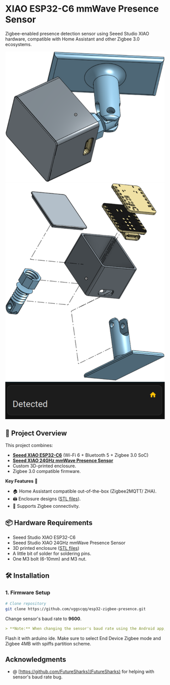 # XIAO ESP32-C6 mmWave Presence Sensor

Zigbee-enabled presence detection sensor using Seeed Studio XIAO hardware, compatible with Home Assistant and other Zigbee 3.0 ecosystems.

![3D Enclosure Preview](./photos/enclosure_preview.png) ![IRL Enclosure Preview](./photos/enclosure_preview_exploided.png)
![HomeAssistant Preview](./photos/ha.png)

## 📖 Project Overview

This project combines:
- **[Seeed XIAO ESP32-C6](https://wiki.seeedstudio.com/xiao_esp32c6_getting_started/)** (Wi-Fi 6 + Bluetooth 5 + Zigbee 3.0 SoC)
- **[Seeed XIAO 24GHz mmWave Presence Sensor](https://wiki.seeedstudio.com/mmwave_for_xiao/)**
- Custom 3D-printed enclosure.
- Zigbee 3.0 compatible firmware.

**Key Features** 🌟
- 🏠 Home Assistant compatible out-of-the-box (Zigbee2MQTT/ ZHA).
- 🖨️ Enclosure designs ([STL files](/enclosure)).
- 📶 Supports Zigbee connectivity.

## 📦 Hardware Requirements
- Seeed Studio XIAO ESP32-C6
- Seeed Studio XIAO 24GHz mmWave Presence Sensor
- 3D printed enclosure ([STL files](/enclosure))
- A little bit of solder for soldering pins.
- One M3 bolt (6-10mm) and M3 nut.

## 🛠️ Installation

### 1. Firmware Setup
```bash
# Clone repository
git clone https://github.com/vggscqq/esp32-zigbee-presence.git
```

Change sensor's baud rate to **9600**.
```markdown
> **Note:** When changing the sensor's baud rate using the Android app, the app will always display 256000 as the baud rate even after successfully changing it to a different value. This is a known UI issue in the app - the actual baud rate does get changed correctly despite what is shown in the interface.
```
Flash it with arduino ide. Make sure to select End Device Zigbee mode and Zigbee 4MB with spiffs partition scheme.

## Acknowledgments
* @ [https://github.com/FutureSharks](FutureSharks) for helping with sensor's baud rate bug.
